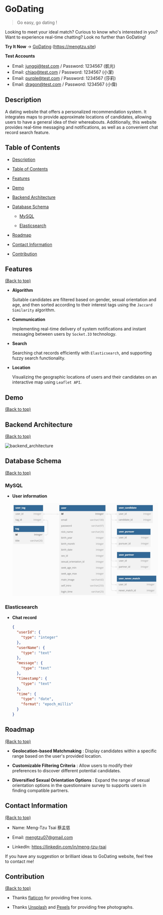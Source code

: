 # GoDating

> Go easy, go dating !

Looking to meet your ideal match? Curious to know who's interested in you? Want to experience real-time chatting? Look no further than GoDating!

**Try It Now** -> [GoDating](https://mengtzu.site) (https://mengtzu.site)

**Test Accounts**

- Email: junggi@test.com / Password: 1234567 (凱光)
- Email: chiao@test.com / Password: 1234567 (小潔)
- Email: purple@test.com / Password: 1234567 (莎莉)
- Email: dragon@test.com / Password: 1234567 (小偉)

## Description

A dating website that offers a personalized recommendation system. It integrates maps to provide approximate locations of candidates, allowing users to have a general idea of their whereabouts. Additionally, this website provides real-time messaging and notifications, as well as a convenient chat record search feature.

## Table of Contents

- [Description](#description)

- [Table of Contents](#table-of-contents)

- [Features](#features)

- [Demo](#demo)

- [Backend Architecture](#backend-architecture)

- [Database Schema](#database-schema)

  - [MySQL](#mysql)

  - [Elasticsearch](#elasticsearch)

- [Roadmap](#roadmap)

- [Contact Information](#contact-information)

- [Contribution](#contribution)

## Features

[(Back to top)](#godating)

- **Algorithm**

  Suitable candidates are filtered based on gender, sexual orientation and age, and then sorted according to their interest tags using the `Jaccard Similarity` algorithm.

- **Communication**

  Implementing real-time delivery of system notifications and instant messaging between users by `Socket.IO` technology.

- **Search**

  Searching chat records efficiently with `Elasticsearch`, and supporting fuzzy search functionality.

- **Location**

  Visualizing the geographic locations of users and their candidates on an interactive map using `Leaflet API`.

## Demo

[(Back to top)](#godating)

## Backend Architecture

[(Back to top)](#godating)

![backend_architecture](https://github.com/Meng-Tzu/GoDating/assets/111262692/236a1b9d-da4a-449d-8f9d-2058da536127)

## Database Schema

[(Back to top)](#godating)

### MySQL

- **User information**

  ![MySQL Schema](./doc/mysql_schema.jpg)

### Elasticsearch

- **Chat record**
  ```json
  {
    "userId": {
      "type": "integer"
    },
    "userName": {
      "type": "text"
    },
    "message": {
      "type": "text"
    },
    "timestamp": {
      "type": "text"
    },
    "time": {
      "type": "date",
      "format": "epoch_millis"
    }
  }
  ```

## Roadmap

[(Back to top)](#godating)

- **Geolocation-based Matchmaking** : Display candidates within a specific range based on the user's provided location.

- **Customizable Filtering Criteria** : Allow users to modify their preferences to discover different potential candidates.

- **Diversified Sexual Orientation Options** : Expand the range of sexual orientation options in the questionnaire survey to supports users in finding compatible partners.

## Contact Information

[(Back to top)](#godating)

- Name: Meng-Tzu Tsai 蔡孟慈

- Email: mengtzu07@gmail.com

- LinkedIn: https://linkedin.com/in/meng-tzu-tsai

If you have any suggestion or brilliant ideas to GoDating website, feel free to contact me!

## Contribution

[(Back to top)](#godating)

- Thanks [flaticon](https://www.flaticon.com) for providing free icons.

- Thanks [Unsplash](https://unsplash.com) and [Pexels](https://www.pexels.com/zh-tw) for providing free photographs.
